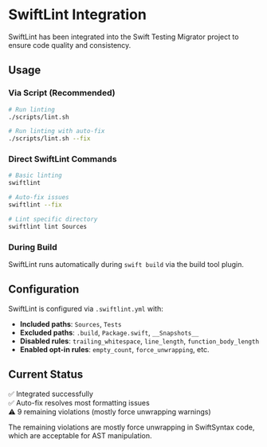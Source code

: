 # SwiftLint Integration

SwiftLint has been integrated into the Swift Testing Migrator project to ensure code quality and consistency.

## Usage

### Via Script (Recommended)
```bash
# Run linting
./scripts/lint.sh

# Run linting with auto-fix
./scripts/lint.sh --fix
```

### Direct SwiftLint Commands
```bash
# Basic linting
swiftlint

# Auto-fix issues
swiftlint --fix

# Lint specific directory
swiftlint lint Sources
```

### During Build
SwiftLint runs automatically during `swift build` via the build tool plugin.

## Configuration

SwiftLint is configured via `.swiftlint.yml` with:

- **Included paths**: `Sources`, `Tests`
- **Excluded paths**: `.build`, `Package.swift`, `__Snapshots__`
- **Disabled rules**: `trailing_whitespace`, `line_length`, `function_body_length`
- **Enabled opt-in rules**: `empty_count`, `force_unwrapping`, etc.

## Current Status

✅ Integrated successfully  
✅ Auto-fix resolves most formatting issues  
⚠️ 9 remaining violations (mostly force unwrapping warnings)

The remaining violations are mostly force unwrapping in SwiftSyntax code, which are acceptable for AST manipulation.